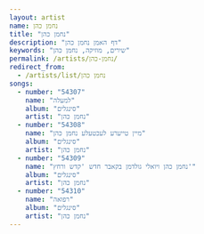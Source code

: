 ```yaml
---
layout: artist
name: נחמן כהן
title: "נחמן כהן"
description: "דף האמן נחמן כהן"
keywords: "שירים, מוזיקה, נחמן כהן"
permalink: /artists/נחמן-כהן/
redirect_from:
  - /artists/list/נחמן כהן
songs:
  - number: "54307"
    name: "למעלה"
    album: "סינגלים"
    artist: "נחמן כהן"
  - number: "54308"
    name: "מיין טייערע לעכטעלע נחמן כהן"
    album: "סינגלים"
    artist: "נחמן כהן"
  - number: "54309"
    name: "נחמן כהן ויואלי גולדמן בקאבר חדש 'קדש ורחץ'"
    album: "סינגלים"
    artist: "נחמן כהן"
  - number: "54310"
    name: "רפואה"
    album: "סינגלים"
    artist: "נחמן כהן"
---
```


